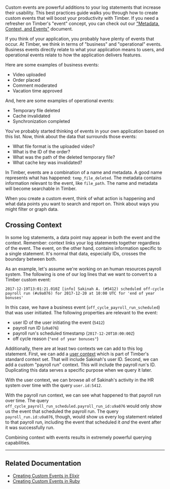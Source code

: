 Custom events are powerful additions to your log statements that increase their usability. This best practices guide walks you through how to create custom events that will boost your productivity with Timber. If you need a refresher on Timber's "event" concept, you can check out our ["Metadata, Context, and Events"](/concepts/metadata-context-and-events#events) document.

If you think of your application, you probably have plenty of events that occur. At Timber, we think in terms of "business" and "operational" events. Business events directly relate to what your application means to users, and operational events relate to how the application delivers features.

Here are some examples of business events:

- Video uploaded
- Order placed
- Comment moderated
- Vacation time approved

And, here are some examples of operational events:

- Temporary file deleted
- Cache invalidated
- Synchronization completed

You've probably started thinking of events in your own application based on this list. Now, think about the data that surrounds those events:

- What file format is the uploaded video?
- What is the ID of the order?
- What was the path of the deleted temporary file?
- What cache key was invalidated?

In Timber, events are a combination of a name and metadata. A good name represents what has happened: `temp_file_deleted`. The metadata contains information relevant to the event, like `file_path`. The name and metadata will become searchable in Timber.

When you create a custom event, think of what action is happening and what data points you want to search and report on. Think about ways you might filter or graph data.

## Crossing Context

In some log statements, a data point may appear in both the event and the context. Remember: context links your log statements together regardless of the event. The event, on the other hand, contains information specific to a single statement. It's normal that data, especially IDs, crosses the boundary between both.

As an example, let's assume we're working on an human resources payroll system. The following is one of our log lines that we want to convert to a Timber custom event:

```
2017-12-19T13:01:21.010Z [info] Sakinah A. (#5412) scheduled off-cycle payroll run (#u9a076) for 2017-12-20 at 10:00 UTC for 'end of year bonuses'
```

In this case, we have a business event (`off_cycle_payroll_run_scheduled`) that was user initiated. The following properties are relevant to the event:

  - user ID of the user initiating the event (`5412`)
  - payroll run ID (`u9a076`)
  - payroll run's scheduled timestamp (`2017-12-20T10:00:00Z`)
  - off cycle reason (`"end of year bonuses"`)

Additionally, there are at least two contexts we can add to this log statement. First, we can add a [user context](/concepts/log-event-json-schema/context/user-context) which is part of Timber's standard context set. That will include Sakinah's user ID. Second, we can add a custom "payroll run" context. This will include the payroll run's ID. Duplicating this data serves a specific purpose when we query it later.

With the user context, we can browse all of Sakinah's activity in the HR system over time with the query `user.id:5412`.

With the payroll run context, we can see what happened to that payroll run over time. The query `off_cycle_payroll_run_scheduled.payroll_run_id:u9a076` would only show us the event that scheduled the payroll run. The query `payroll_run.id:u9a076`, though, would show us every log statement related to that payroll run, including the event that scheduled it _and_ the event after it was successfully run.

Combining context with events results in extremely powerful querying capabilities.

---

## Related Documentation

* [Creating Custom Events in Elixir](/languages/elixir/usage/custom-events)
* [Creating Custom Events in Ruby](/languages/ruby/usage/custom-events)
